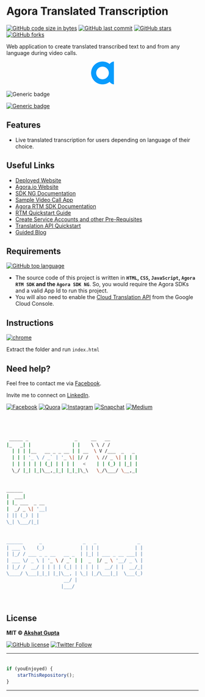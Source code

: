 # Agora Translated Transcription

[![GitHub code size in bytes](https://img.shields.io/github/languages/code-size/akshatvg/Agora-Translated-Transcription?logo=github&style=social)](https://github.com/akshatvg/) [![GitHub last commit](https://img.shields.io/github/last-commit/akshatvg/Agora-Translated-Transcription?style=social&logo=git)](https://github.com/akshatvg/) [![GitHub stars](https://img.shields.io/github/stars/akshatvg/Agora-Translated-Transcription?style=social)](https://github.com/akshatvg/Agora-Translated-Transcription/stargazers) [![GitHub forks](https://img.shields.io/github/forks/akshatvg/Agora-Translated-Transcription?style=social&logo=git)](https://github.com/akshatvg/Agora-Translated-Transcription/network)

Web application to create translated transcribed text to and from any language during video calls.

<p align="center">
<a href="https://translation.akshatvg.com">
<img src="./favicon.png" width="60px" alt="Agora.io"/>
</a>
</p>

![Generic badge](https://img.shields.io/badge/Agora-Translated-Transcription-orange) 

[![Generic badge](https://img.shields.io/badge/view-demo-purple)](https://translation.akshatvg.com)

## Features

- Live translated transcription for users depending on language of their choice.

## Useful Links

- [Deployed Website](https://translation.akshatvg.com)
- [Agora.io Website](https://www.agora.io/)
- [SDK NG Documentation](https://agoraio-community.github.io/AgoraWebSDK-NG/api/en/index.html)
- [Sample Video Call App](https://github.com/AgoraIO-Community/AgoraWebSDK-NG/tree/master/Demo/basicVideoCall)
- [Agora RTM SDK Documentation](https://docs.agora.io/en/Real-time-Messaging/API%20Reference/RTM_web/v1.0.0/index.html)
- [RTM Quickstart Guide](https://docs.agora.io/en/Real-time-Messaging/messaging_web?platform=Web)
- [Create Service Accounts and other Pre-Requisites](https://cloud.google.com/speech-to-text/docs/before-you-begin)
- [Translation API Quickstart](https://cloud.google.com/translate/docs/basic/quickstart#translate_translate_text-drest)
- [Guided Blog](#!)

## Requirements

[![GitHub top language](https://img.shields.io/github/languages/top/akshatvg/Agora-Translated-Transcription?logo=javascript&style=social)](https://github.com/akshatvg/)

- The source code of this project is written in **`HTML`, `CSS`, `JavaScript`, `Agora RTM SDK` and the `Agora SDK NG`**. So, you would require the Agora SDKs and a valid App Id to run this project.
- You will also need to enable the [Cloud Translation API](https://console.cloud.google.com/apis/library/translate.googleapis.com) from the Google Cloud Console.


## Instructions

[![chrome](https://img.shields.io/badge/Open-index.html-lightgrey.svg?logo=google-chrome&style=popout&logoColor=red)](https://translation.akshatvg.com)

Extract the folder and run `index.html`


## Need help?


Feel free to contact me via [Facebook](https://www.facebook.com/akshatvg).

Invite me to connect on [LinkedIn](https://www.linkedin.com/in/akshatvg/).

[![Facebook](https://img.shields.io/badge/Facebook-add-blue.svg?logo=facebook&logoColor=white)](https://www.facebook.com/akshatvg) [![Quora](https://img.shields.io/badge/Quora-ask-red.svg?logo=quora)](https://www.quora.com/profile/Akshat-Gupta-279) [![Instagram](https://img.shields.io/badge/Instagram-follow-purple.svg?logo=instagram&logoColor=white)](https://www.instagram.com/akshatvg/) [![Snapchat](https://img.shields.io/badge/Snapchat-add-yellow.svg?logo=snapchat&logoColor=white)](https://www.snapchat.com/add/akshatvg) [![Medium](https://img.shields.io/badge/Medium-follow-black.svg?logo=medium&logoColor=white)](https://medium.com/@akshatvg)


```bash



 _____ _                 _     __   __            
|_   _| |               | |    \ \ / /            
  | | | |__   __ _ _ __ | | __  \ V /___  _   _   
  | | | '_ \ / _` | '_ \| |/ /   \ // _ \| | | |  
  | | | | | | (_| | | | |   <    | | (_) | |_| |  
  \_/ |_| |_|\__,_|_| |_|_|\_\   \_/\___/ \__,_|  
                                                  
                                                  
______                                            
|  ___|                                           
| |_ ___  _ __                                    
|  _/ _ \| '__|                                   
| || (_) | |                                      
\_| \___/|_|                                      
                                                  
                                                  
______      _               _   _               _ 
| ___ \    (_)             | | | |             | |
| |_/ / ___ _ _ __   __ _  | |_| | ___ _ __ ___| |
| ___ \/ _ \ | '_ \ / _` | |  _  |/ _ \ '__/ _ \ |
| |_/ /  __/ | | | | (_| | | | | |  __/ | |  __/_|
\____/ \___|_|_| |_|\__, | \_| |_/\___|_|  \___(_)
                     __/ |                        
                    |___/                         

 


```

## License

**MIT &copy; [Akshat Gupta](https://github.com/akshatvg/Agora-Translated-Transcription/blob/master/LICENSE)**

[![GitHub license](https://img.shields.io/github/license/akshatvg/Agora-Translated-Transcription?style=social&logo=github)](https://github.com/akshatvg/Agora-Translated-Transcription/blob/master/LICENSE) [![Twitter Follow](https://img.shields.io/twitter/follow/akshatvg?style=social)](https://twitter.com/akshatvg)

---------

```javascript

if (youEnjoyed) {
    starThisRepository();
}

```

-----------

